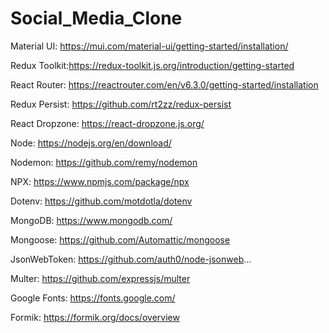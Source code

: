 # Social_Media_Clone

Material UI: https://mui.com/material-ui/getting-started/installation/

Redux Toolkit:https://redux-toolkit.js.org/introduction/getting-started

React Router: https://reactrouter.com/en/v6.3.0/getting-started/installation

Redux Persist: https://github.com/rt2zz/redux-persist

React Dropzone: https://react-dropzone.js.org/

Node: https://nodejs.org/en/download/

Nodemon: https://github.com/remy/nodemon

NPX: https://www.npmjs.com/package/npx

Dotenv: https://github.com/motdotla/dotenv

MongoDB: https://www.mongodb.com/

Mongoose: https://github.com/Automattic/mongoose

JsonWebToken: https://github.com/auth0/node-jsonweb...

Multer: https://github.com/expressjs/multer

Google Fonts: https://fonts.google.com/

Formik: https://formik.org/docs/overview



